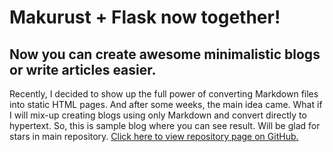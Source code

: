 # Makurust + Flask now together!


## Now you can create awesome minimalistic blogs or write articles easier.

Recently, I decided to show up the full power of converting Markdown files into static HTML pages. And after some weeks, the main idea came. What if I will mix-up creating blogs using only Markdown and convert directly to hypertext. So, this is sample blog where you can see result. Will be glad for stars in main repository. [Click here to view repository page on GitHub.](https://github.com/fromgodd/makurust "Repository link")

